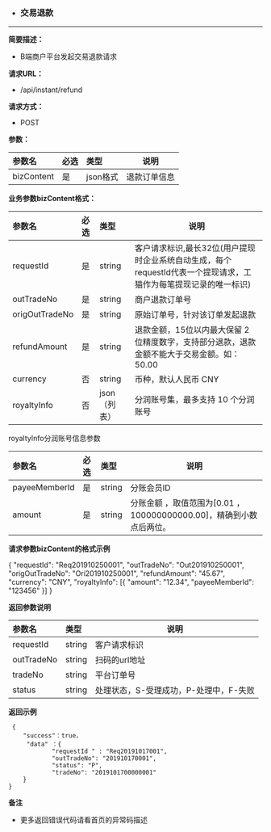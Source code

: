 * ### 交易退款

---

**简要描述：**

* B端商户平台发起交易退款请求

**请求URL：**

* /api/instant/refund

**请求方式：**

* POST 

**参数：**

| 参数名 | 必选 | 类型 | 说明 |
| :--- | :--- | :--- | --- |
| bizContent | 是 | json格式 | 退款订单信息 |


**业务参数bizContent格式：**

| 参数名 | 必选 | 类型 | 说明 |
| :--- | :--- | :--- | --- |
| requestId | 是 | string | 客户请求标识,最长32位\(用户提现时企业系统自动生成，每个requestId代表一个提现请求，工猫作为每笔提现记录的唯一标识\) |
| outTradeNo | 是 | string | 商户退款订单号 |
| origOutTradeNo | 是 | string | 原始订单号，针对该订单发起退款 |
| refundAmount | 是 | string | 退款金额，15位以内最大保留 2 位精度数字，支持部分退款，退款金额不能大于交易金额。如：50.00 |
| currency | 否 | string | 币种，默认人民币 CNY |
| royaltyInfo | 否 | json（列表） | 分润账号集，最多支持 10 个分润账号 |



royaltyInfo分润账号信息参数

| 参数名 | 必选 | 类型 | 说明 |
| :--- | :--- | :--- | --- |
| payeeMemberId | 是 | string | 分账会员ID |
| amount | 是 | string | 分账金额 ，取值范围为\[0.01 ，100000000000.00\]，精确到小数点后两位。 |

**请求参数bizContent的格式示例**

{
   "requestId": "Req201910250001",
   "outTradeNo": "Out201910250001",
   "origOutTradeNo": "Ori201910250001",
   "refundAmount": "45.67",
   "currency": "CNY",
   "royaltyInfo": [{
	"amount": "12.34",
	"payeeMemberId": "123456"
   }]
}

**返回参数说明**

| 参数名 | 类型 | 说明 |
| :--- | :--- | --- |
| requestId | string | 客户请求标识 |
| outTradeNo | string | 扫码的url地址 |
| tradeNo | string | 平台订单号 |
| status | string | 处理状态，S-受理成功，P-处理中，F-失败 |



**返回示例**


```
 {
    "success"：true，
     "data" ：{
            "requestId " : "Req20191017001",
            "outTradeNo": "201910170001",
            "status": "P",
            "tradeNo": "2019101700000001"
    }
}
```

**备注**

* 更多返回错误代码请看首页的异常码描述




